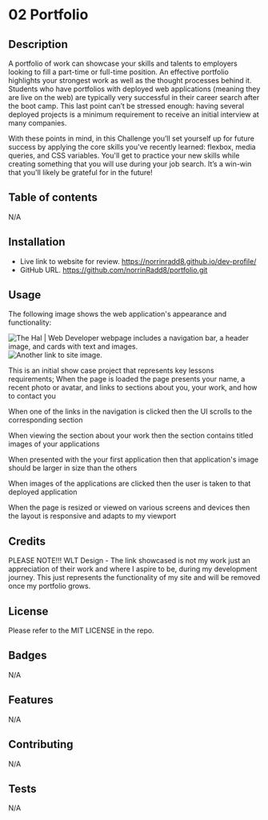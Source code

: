 # 02 Portfolio

## Description

A portfolio of work can showcase your skills and talents to employers looking to fill a part-time or full-time position. An effective portfolio highlights your strongest work as well as the thought processes behind it. Students who have portfolios with deployed web applications (meaning they are live on the web) are typically very successful in their career search after the boot camp. This last point can’t be stressed enough: having several deployed projects is a minimum requirement to receive an initial interview at many companies.

With these points in mind, in this Challenge you’ll set yourself up for future success by applying the core skills you've recently learned: flexbox, media queries, and CSS variables. You'll get to practice your new skills while creating something that you will use during your job search. It’s a win-win that you'll likely be grateful for in the future!

## Table of contents

N/A

## Installation
* Live link to website for review. https://norrinradd8.github.io/dev-profile/
* GitHub URL. https://github.com/norrinRadd8/portfolio.git

## Usage

The following image shows the web application's appearance and functionality:

![The Hal | Web Developer webpage includes a navigation bar, a header image, and cards with text and images.](/dev-profile/assets/images/hal-web-dev-port.gif)
![Another link to site image.](/dev-profile/assets/images/hal-web-dev-port-ss.png)

This is an initial show case project that represents key lessons requirements;
When the page is loaded the page presents your name, a recent photo or avatar, and links to sections about you, your work, and how to contact you

When one of the links in the navigation is clicked then the UI scrolls to the corresponding section

When viewing the section about your work then the section contains titled images of your applications

When presented with the your first application then that application's image should be larger in size than the others

When images of the applications are clicked then the user is taken to that deployed application

When the page is resized or viewed on various screens and devices then the layout is responsive and adapts to my viewport  

## Credits

PLEASE NOTE!!!
WLT Design - The link showcased is not my work just an appreciation of their work and where I aspire to be, during my development journey. This just represents the functionality of my site and will be removed once my portfolio grows.

## License

Please refer to the MIT LICENSE in the repo.

## Badges

N/A

## Features

N/A

## Contributing

N/A

## Tests

N/A
